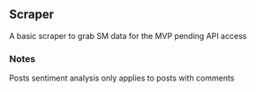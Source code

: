 ## Scraper
A basic scraper to grab SM data for the MVP pending API access

### Notes
Posts sentiment analysis only applies to posts with comments
